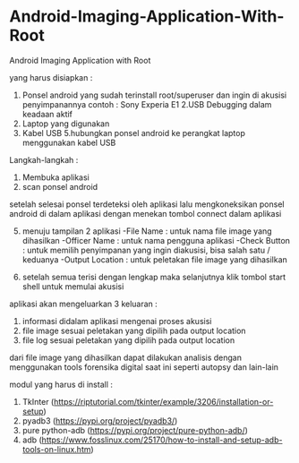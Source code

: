 # Android-Imaging-Application-With-Root
Android Imaging Application with Root

yang harus disiapkan :
1. Ponsel android yang sudah terinstall root/superuser dan ingin di akusisi penyimpanannya
contoh : Sony Experia E1
2.USB Debugging dalam keadaan aktif
3. Laptop yang digunakan
4. Kabel USB
5.hubungkan ponsel android ke perangkat laptop menggunakan kabel USB

Langkah-langkah :
1. Membuka aplikasi
2. scan ponsel android

setelah selesai ponsel terdeteksi oleh aplikasi lalu mengkoneksikan ponsel android di dalam aplikasi dengan menekan tombol
connect	dalam aplikasi

5. menuju tampilan 2 aplikasi
-File Name 	      : untuk nama file image yang dihasilkan
-Officer Name 	  : untuk nama pengguna aplikasi
-Check Button	    : untuk memilih penyimpanan yang ingin diakusisi, bisa salah satu / keduanya
-Output Location  : untuk peletakan file image yang dihasilkan

6. setelah semua terisi dengan lengkap maka selanjutnya klik tombol start shell untuk memulai akusisi

aplikasi akan mengeluarkan 3 keluaran :

1. informasi didalam aplikasi mengenai proses akusisi
2. file image sesuai peletakan yang dipilih pada output location
3. file log sesuai peletakan yang dipilih pada output location

dari file image yang dihasilkan dapat dilakukan analisis dengan menggunakan tools forensika digital saat ini seperti
autopsy dan lain-lain

modul yang harus di install :
1. TkInter (https://riptutorial.com/tkinter/example/3206/installation-or-setup)
2. pyadb3 (https://pypi.org/project/pyadb3/)
3. pure python-adb (https://pypi.org/project/pure-python-adb/)
4. adb (https://www.fosslinux.com/25170/how-to-install-and-setup-adb-tools-on-linux.htm)
